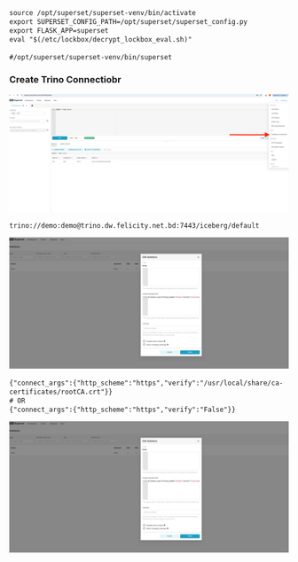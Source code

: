 ```
source /opt/superset/superset-venv/bin/activate
export SUPERSET_CONFIG_PATH=/opt/superset/superset_config.py
export FLASK_APP=superset
eval "$(/etc/lockbox/decrypt_lockbox_eval.sh)"

#/opt/superset/superset-venv/bin/superset
```

### Create Trino Connectiobr
![alt conn1](images/conn1.png)

```
trino://demo:demo@trino.dw.felicity.net.bd:7443/iceberg/default
```

![alt conn2](images/conn3.png)


```
{"connect_args":{"http_scheme":"https","verify":"/usr/local/share/ca-certificates/rootCA.crt"}}
# OR
{"connect_args":{"http_scheme":"https","verify":"False"}}
```

![alt conn3](images/conn3.png)

